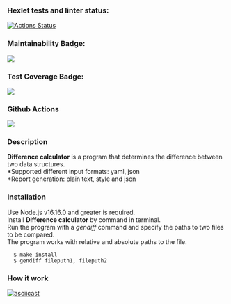 ### Hexlet tests and linter status:
[![Actions Status](https://github.com/Loresina/frontend-bootcamp-project-46/workflows/hexlet-check/badge.svg)](https://github.com/Loresina/frontend-bootcamp-project-46/actions)

### Maintainability Badge:
<a href="https://codeclimate.com/github/Loresina/frontend-bootcamp-project-46/maintainability"><img src="https://api.codeclimate.com/v1/badges/84324e1a6b0c4c311a45/maintainability" /></a>

### Test Coverage Badge:
<a href="https://codeclimate.com/github/Loresina/frontend-bootcamp-project-46/test_coverage"><img src="https://api.codeclimate.com/v1/badges/84324e1a6b0c4c311a45/test_coverage" /></a>

### Github Actions
<a href="https://github.com/Loresina/frontend-bootcamp-project-46/actions"><img src="https://github.com/Loresina/frontend-bootcamp-project-46/actions/workflows/main.yml/badge.svg" /></a>

### Description

**Difference calculator** is a program that determines the difference between two data structures.  
*Supported different input formats: yaml, json  
*Report generation: plain text, style and json  

### Installation

Use Node.js v16.16.0 and greater is required.    
Install **Difference calculator** by command in terminal.  
Run the program with a *gendiff* command and specify the paths to two files to be compared.  
The program works with relative and absolute paths to the file.  

```
  $ make install
  $ gendiff fileputh1, fileputh2
```

### How it work
[![asciicast](https://asciinema.org/a/593057.svg)](https://asciinema.org/a/593057)

